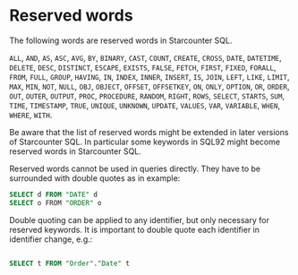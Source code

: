 # Reserved words

The following words are reserved words in Starcounter SQL.

`ALL`, `AND`, `AS`, `ASC`, `AVG`,
`BY`, `BINARY`,
`CAST`, `COUNT`, `CREATE`, `CROSS`,
`DATE`, `DATETIME`, `DELETE`, `DESC`, `DISTINCT`,
`ESCAPE`, `EXISTS`,
`FALSE`, `FETCH`, `FIRST`, `FIXED`, `FORALL`, `FROM`, `FULL`,
`GROUP`,
`HAVING`,
`IN`, `INDEX`, `INNER`, `INSERT`, `IS`,
`JOIN`,
`LEFT`, `LIKE`, `LIMIT`,
`MAX`, `MIN`,
`NOT`, `NULL`,
`OBJ`, `OBJECT`, `OFFSET`, `OFFSETKEY`, `ON`, `ONLY`,
`OPTION`, `OR`, `ORDER`, `OUT`, `OUTER`, `OUTPUT`,
`PROC`, `PROCEDURE`,
`RANDOM`, `RIGHT`, `ROWS`,
`SELECT`, `STARTS`, `SUM`,
`TIME`, `TIMESTAMP`, `TRUE`,
`UNIQUE`, `UNKNOWN`, `UPDATE`,
`VALUES`, `VAR`, `VARIABLE`,
`WHEN`, `WHERE`, `WITH`.

Be aware that the list of reserved words might be extended in later versions of Starcounter SQL. In particular some keywords in SQL92 might become reserved words in Starcounter SQL.

Reserved words cannot be used in queries directly. They have to be surrounded with double quotes as in example:

```sql
SELECT d FROM "DATE" d
SELECT o FROM "ORDER" o
```

Double quoting can be applied to any identifier, but only necessary for reserved keywords. It is important to double quote each identifier in identifier change, e.g.:

```sql

SELECT t FROM "Order"."Date" t

```